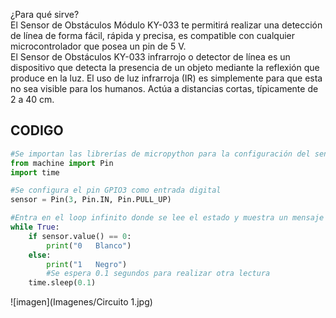 ¿Para qué sirve?
<br>
El Sensor de Obstáculos Módulo KY-033 te permitirá realizar una detección de línea de forma fácil, rápida y precisa, es compatible con cualquier microcontrolador que posea un pin de 5 V.
<br>
El Sensor de Obstáculos KY-033 infrarrojo o detector de línea es un dispositivo que detecta la presencia de un objeto mediante la reflexión que produce en la luz. El uso de luz infrarroja (IR) es simplemente para que esta no sea visible para los humanos. Actúa a distancias cortas, típicamente de 2 a 40 cm.


## CODIGO
```python
#Se importan las librerías de micropython para la configuración del sensor.
from machine import Pin
import time

#Se configura el pin GPIO3 como entrada digital
sensor = Pin(3, Pin.IN, Pin.PULL_UP)

#Entra en el loop infinito donde se lee el estado y muestra un mensaje en consola dependiendo el valor obtenido
while True:
    if sensor.value() == 0:
        print("0   Blanco")
    else:
        print("1   Negro")
        #Se espera 0.1 segundos para realizar otra lectura
    time.sleep(0.1)
```

![imagen](Imagenes/Circuito 1.jpg)
